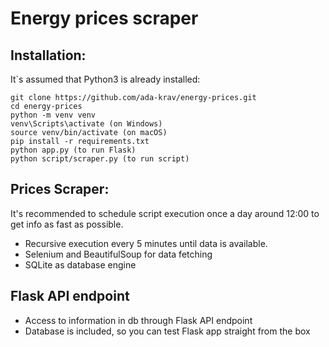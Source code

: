 # Energy prices scraper

## Installation:
It`s assumed that Python3 is already installed:

```shell
git clone https://github.com/ada-krav/energy-prices.git
cd energy-prices
python -m venv venv
venv\Scripts\activate (on Windows)
source venv/bin/activate (on macOS)
pip install -r requirements.txt
python app.py (to run Flask)
python script/scraper.py (to run script)
```


## Prices Scraper:
It's recommended to schedule script execution once a day around 12:00 to get info as fast as possible.
* Recursive execution every 5 minutes until data is available.
* Selenium and BeautifulSoup for data fetching
* SQLite as database engine

## Flask API endpoint

* Access to information in db through Flask API endpoint
* Database is included, so you can test Flask app straight from the box
